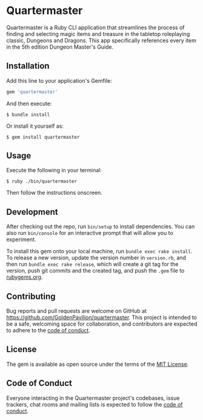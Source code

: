 # Quartermaster

Quartermaster is a Ruby CLI application that streamlines the process of finding and selecting magic items and treasure in the tabletop roleplaying classic, Dungeons and Dragons. This app specifically references every item in the 5th edition Dungeon Master's Guide.

## Installation

Add this line to your application's Gemfile:

```ruby
gem 'quartermaster'
```

And then execute:

    $ bundle install

Or install it yourself as:

    $ gem install quartermaster

## Usage

Execute the following in your terminal:

    $ ruby ./bin/quartermaster

Then follow the instructions onscreen.

## Development

After checking out the repo, run `bin/setup` to install dependencies. You can also run `bin/console` for an interactive prompt that will allow you to experiment.

To install this gem onto your local machine, run `bundle exec rake install`. To release a new version, update the version number in `version.rb`, and then run `bundle exec rake release`, which will create a git tag for the version, push git commits and the created tag, and push the `.gem` file to [rubygems.org](https://rubygems.org).

## Contributing

Bug reports and pull requests are welcome on GitHub at https://github.com/GoldenPavilion/quartermaster. This project is intended to be a safe, welcoming space for collaboration, and contributors are expected to adhere to the [code of conduct](https://github.com/GoldenPavilion/quartermaster/blob/master/CODE_OF_CONDUCT.md).

## License

The gem is available as open source under the terms of the [MIT License](https://opensource.org/licenses/MIT).

## Code of Conduct

Everyone interacting in the Quartermaster project's codebases, issue trackers, chat rooms and mailing lists is expected to follow the [code of conduct](https://github.com/GoldenPavilion/quartermaster/blob/master/CODE_OF_CONDUCT.md).